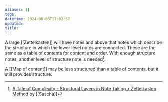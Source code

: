 ```yaml
---
aliases: []
tags: 
datetime: 2024-06-06T17:02:57
updated: 
title: 
---
```

A large [[Zettelkasten]] will have notes and above that notes which describe the structure in which the lower level notes are connected. These are the same as a table of contents for content and order. With enough structure notes, another level of structure note is needed[^1]. 

A [[Map of content]] may be less structured than a table of contents, but it still provides structure.

[^1]: [A Tale of Complexity – Structural Layers in Note Taking • Zettelkasten Method](https://zettelkasten.de/posts/three-layers-structure-zettelkasten/) by [[Sascha]]